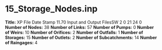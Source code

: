 # 15_Storage_Nodes.inp
**Title:** XP File Date Stamp 11.70 Input and Output FilesSW 2 0 21 24 0
**Number of Nodes:** 38
**Number of Links:** 57
**Number of Pumps:** 0
**Number of Weirs:** 10
**Number of Orifices:** 2
**Number of Outfalls:** 1
**Number of Storages:** 15
**Number of Outlets:** 2
**Number of Subcatchments:** 14
**Number of Raingages:** 4
